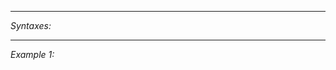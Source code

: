 


---
*Syntaxes:*

<!-- [] call `BIN_fnc_initAIBase` -->

---
*Example 1:*

<!-- 
```sqf
[] call BIN_fnc_initAIBase;
``` -->